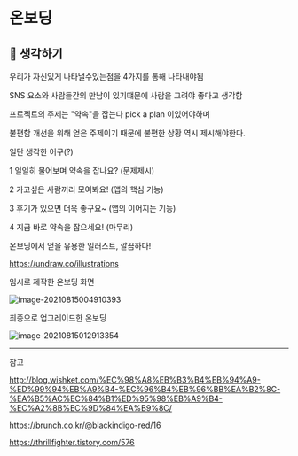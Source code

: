 # 온보딩



## :thinking: 생각하기

우리가 자신있게 나타낼수있는점을 4가지를 통해 나타내야됨

SNS 요소와 사람들간의 만남이 있기떄문에 사람을 그려야 좋다고 생각함

프로젝트의 주제는 "약속"을 잡는다 pick a plan 이있어야하며

불편함 개선을 위해 얻은 주제이기 때문에  불편한 상황 역시 제시해야한다.



일단 생각한 어구(?)

1 일일히 물어보며 약속을 잡나요? (문제제시)

2 가고싶은 사람끼리 모여봐요!	(앱의  핵심 기능)

3 후기가 있으면 더욱 좋구요~	(앱의 이어지는 기능)

4 지금 바로 약속을 잡으세요!	(마무리)



온보딩에서 얻을 유용한 일러스트, 깔끔하다!

https://undraw.co/illustrations



임시로 제작한 온보딩 화면 

![image-20210815004910393](온보딩.assets/image-20210815004910393.png)



 최종으로 업그레이드한 온보딩

![image-20210815012913354](온보딩.assets/image-20210815012913354.png)





----------

참고

http://blog.wishket.com/%EC%98%A8%EB%B3%B4%EB%94%A9-%ED%99%94%EB%A9%B4-%EC%96%B4%EB%96%BB%EA%B2%8C-%EA%B5%AC%EC%84%B1%ED%95%98%EB%A9%B4-%EC%A2%8B%EC%9D%84%EA%B9%8C/

https://brunch.co.kr/@blackindigo-red/16

https://thrillfighter.tistory.com/576
